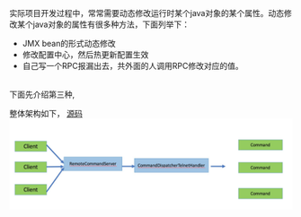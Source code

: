 实际项目开发过程中，常常需要动态修改运行时某个java对象的某个属性。动态修改某个java对象的属性有很多种方法，下面列举下：
* JMX bean的形式动态修改
* 修改配置中心，然后热更新配置生效
* 自己写一个RPC报漏出去，共外面的人调用RPC修改对应的值。

<br />
下面先介绍第三种, 
<br />

整体架构如下， [源码][1]
![架构图][2]



[1]: https://github.com/moheqionglin/spring-demo/tree/master/devops/devops-service/src/main/java/com/moheqionglin/remotecontroll
[2]: ../images/spring/remoteControllerTelnet.jpg